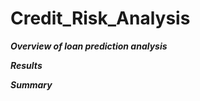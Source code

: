 # Credit_Risk_Analysis

***Overview of loan prediction analysis***



***Results***



***Summary***
